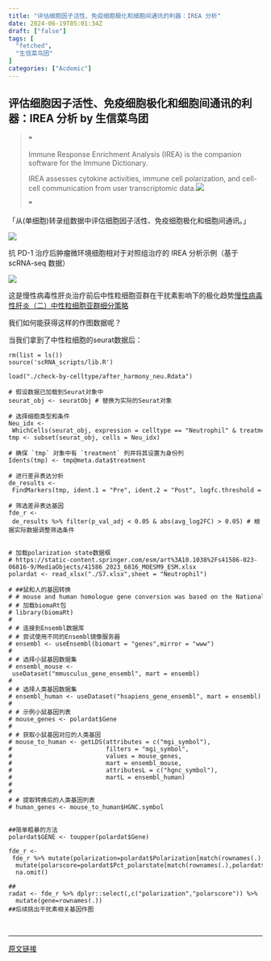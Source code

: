 ```yaml
---
title: "评估细胞因子活性、免疫细胞极化和细胞间通讯的利器：IREA 分析"
date: 2024-06-19T05:01:34Z
draft: ["false"]
tags: [
  "fetched",
  "生信菜鸟团"
]
categories: ["Acdemic"]
---
```

评估细胞因子活性、免疫细胞极化和细胞间通讯的利器：IREA 分析 by 生信菜鸟团
------
<div><section><blockquote><span>❝</span><p>Immune Response Enrichment Analysis (IREA) is the companion software for the Immune Dictionary.</p><p>IREA assesses cytokine activities, immune cell polarization, and cell-cell communication from user transcriptomic data.<img data-backh="282" data-backw="562" data-imgfileid="100039944" data-ratio="0.5018518518518519" data-s="300,640" data-src="https://mmbiz.qpic.cn/mmbiz_png/iaRJcrq2LosicqlJOiaWkVgf5eeobKrJkNibPUlFlF9YGWhhgIQ44GsynEfFZXialjDWv1fs2tZpiaVkId2yGXmiaXqpQ/640?wx_fmt=png&amp;from=appmsg" data-type="png" data-w="1080" src="https://mmbiz.qpic.cn/mmbiz_png/iaRJcrq2LosicqlJOiaWkVgf5eeobKrJkNibPUlFlF9YGWhhgIQ44GsynEfFZXialjDWv1fs2tZpiaVkId2yGXmiaXqpQ/640?wx_fmt=png&amp;from=appmsg"></p><span>❞</span></blockquote><p><span>「从(<span>单细胞</span>)转录组数据中评估细胞因子活性、免疫细胞极化和细胞间通讯。」</span></p><p><img data-croporisrc="https://mmbiz.qpic.cn/mmbiz_png/iaRJcrq2LosicqlJOiaWkVgf5eeobKrJkNibcDhnu5ichfvwtOr9v6QXYC5mJQajiaUejX4EAO9Uj03objQxvkPicjQicw/0?wx_fmt=png&amp;from=appmsg" data-cropx1="0" data-cropx2="589" data-cropy1="16.768683274021353" data-cropy2="511.44483985765123" data-imgfileid="100039945" data-ratio="0.8404074702886248" data-s="300,640" data-src="https://mmbiz.qpic.cn/mmbiz_jpg/iaRJcrq2LosicqlJOiaWkVgf5eeobKrJkNibbTujFFXK4EmSfAvicY96OhclicYMRTczRxWcP5IdwjAxeaow9jiaI6AJg/640?wx_fmt=jpeg" data-type="jpeg" data-w="589" src="https://mmbiz.qpic.cn/mmbiz_jpg/iaRJcrq2LosicqlJOiaWkVgf5eeobKrJkNibbTujFFXK4EmSfAvicY96OhclicYMRTczRxWcP5IdwjAxeaow9jiaI6AJg/640?wx_fmt=jpeg"></p><p><span></span></p><p><span></span></p><p>抗 PD-1 治疗后肿瘤微环境细胞相对于对照组治疗的 IREA 分析示例（基于 scRNA-seq 数据）</p><p><img data-imgfileid="100039947" data-ratio="0.506198347107438" data-s="300,640" data-src="https://mmbiz.qpic.cn/mmbiz_png/iaRJcrq2LosicqlJOiaWkVgf5eeobKrJkNibKibp6eeiaZRZuBkDxwIiatLicuua5XRkia7657I8JaFBUjKTATlR1tN44dg/640?wx_fmt=png&amp;from=appmsg" data-type="png" data-w="484" src="https://mmbiz.qpic.cn/mmbiz_png/iaRJcrq2LosicqlJOiaWkVgf5eeobKrJkNibKibp6eeiaZRZuBkDxwIiatLicuua5XRkia7657I8JaFBUjKTATlR1tN44dg/640?wx_fmt=png&amp;from=appmsg"></p><p>这是慢性病毒性肝炎治疗前后中性粒细胞亚群在干扰素影响下的极化趋势<a target="_blank" href="http://mp.weixin.qq.com/s?__biz=MzUzMTEwODk0Ng==&amp;mid=2247522381&amp;idx=1&amp;sn=58598923b99f0ec0961beed994d90de8&amp;chksm=fa455d70cd32d4667ec2b6106f48ac5b0a656cb59d198301f14b72a6d5b8bfdbdac25d7da39b&amp;scene=21#wechat_redirect" textvalue="慢性病毒性肝炎（二）中性粒细胞亚群细分策略" linktype="text" imgurl="" imgdata="null" data-itemshowtype="0" tab="innerlink" data-linktype="2">慢性病毒性肝炎（二）中性粒细胞亚群细分策略</a></p><p>我们如何能获得这样的作图数据呢？</p><p>当我们拿到了中性粒细胞的seurat数据后：<br></p><pre><span></span><code>rm(<span>list</span> <span>=</span> ls())<br>source(<span>'scRNA_scripts/lib.R'</span>)<br><br>load(<span>"./check-by-celltype/after_harmony_neu.Rdata"</span>)<br><br><span># 假设数据已加载到Seurat对象中</span><br>seurat_obj <span>&lt;-</span> seuratObj <span># 替换为实际的Seurat对象</span><br><br><span># 选择细胞类型和条件</span><br>Neu_idx <span>&lt;-</span> WhichCells(seurat_obj, <span>expression</span> <span>=</span> celltype <span>==</span> <span>"Neutrophil"</span> <span>&amp;</span> treatment <span>%in%</span> <span>c</span>(<span>"Pre"</span>, <span>"Post"</span>))<br>tmp <span>&lt;-</span> subset(seurat_obj, cells <span>=</span> Neu_idx)<br><br><span># 确保 `tmp` 对象中有 `treatment` 列并将其设置为身份列</span><br>Idents(tmp) <span>&lt;-</span> tmp<span>@</span>meta.data<span>$</span>treatment<br><br><span># 进行差异表达分析</span><br>de_results <span>&lt;-</span> FindMarkers(tmp, ident.1 <span>=</span> <span>"Pre"</span>, ident.2 <span>=</span> <span>"Post"</span>, logfc.threshold <span>=</span> <span>0</span>, min.pct <span>=</span> <span>0</span>)<br><br><span># 筛选差异表达基因</span><br>fde_r <span>&lt;-</span> de_results <span>%&gt;%</span> filter(p_val_adj <span>&lt;</span> <span>0.05</span> <span>&amp;</span> <span>abs</span>(avg_log2FC) <span>&gt;</span> <span>0.05</span>) <span># 根据实际数据调整筛选条件</span><br><br><br><span># 加载polarization state数据框</span><br><span># https://static-content.springer.com/esm/art%3A10.1038%2Fs41586-023-06816-9/MediaObjects/41586_2023_6816_MOESM9_ESM.xlsx</span><br>polardat <span>&lt;-</span> read_xlsx(<span>"./S7.xlsx"</span>,sheet <span>=</span> <span>"Neutrophil"</span>)<br><br><span># ##鼠和人的基因转换</span><br><span># # mouse and human homologue gene conversion was based on the National Center for Biotechnology Information HomoloGene database (release 68)</span><br><span># # 加载biomaRt包</span><br><span># library(biomaRt)</span><br><span># </span><br><span># # 连接到Ensembl数据库</span><br><span># # 尝试使用不同的Ensembl镜像服务器</span><br><span># ensembl &lt;- useEnsembl(biomart = "genes",mirror = "www")</span><br><span># </span><br><span># # 选择小鼠基因数据集</span><br><span># ensembl_mouse &lt;- useDataset("mmusculus_gene_ensembl", mart = ensembl)</span><br><span># </span><br><span># # 选择人类基因数据集</span><br><span># ensembl_human &lt;- useDataset("hsapiens_gene_ensembl", mart = ensembl)</span><br><span># </span><br><span># # 示例小鼠基因列表</span><br><span># mouse_genes &lt;- polardat$Gene</span><br><span># </span><br><span># # 获取小鼠基因对应的人类基因</span><br><span># mouse_to_human &lt;- getLDS(attributes = c("mgi_symbol"), </span><br><span>#                          filters = "mgi_symbol", </span><br><span>#                          values = mouse_genes, </span><br><span>#                          mart = ensembl_mouse, </span><br><span>#                          attributesL = c("hgnc_symbol"), </span><br><span>#                          martL = ensembl_human)</span><br><span># </span><br><span># </span><br><span># # 提取转换后的人类基因列表</span><br><span># human_genes &lt;- mouse_to_human$HGNC.symbol</span><br><br><br><span>##简单粗暴的方法</span><br>polardat<span>$</span>GENE <span>&lt;-</span> toupper(polardat<span>$</span>Gene)<br><br>fde_r <span>&lt;-</span> fde_r <span>%&gt;%</span> mutate(polarization<span>=</span>polardat<span>$</span>Polarization[match(rownames(.),polardat<span>$</span>GENE)]) <span>%&gt;%</span> <br>  mutate(polarscore<span>=</span>polardat<span>$</span>Pct_polarstate[match(rownames(.),polardat<span>$</span>GENE)]) <span>%&gt;%</span> <br>  na.omit()<br><br><span>##</span><br>radat <span>&lt;-</span> fde_r <span>%&gt;%</span> dplyr<span>::</span>select(,<span>c</span>(<span>"polarization"</span>,<span>"polarscore"</span>)) <span>%&gt;%</span> <br>  mutate(gene<span>=</span>rownames(.)) <br><span>##后续挑出干扰素相关基因作图</span><br></code></pre></section><p><br></p><p><mp-style-type data-value="10000"></mp-style-type></p></div>  
<hr>
<a href="https://mp.weixin.qq.com/s/pD3dKVYbDJjv4_W0Xtzy8w",target="_blank" rel="noopener noreferrer">原文链接</a>
